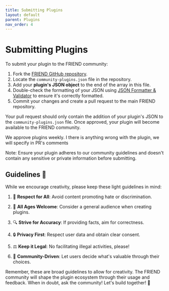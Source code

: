 ```yaml
---
title: Submitting Plugins
layout: default
parent: Plugins
nav_order: 4
---
```


# Submitting Plugins

To submit your plugin to the FRIEND community:

1. Fork the [FRIEND GitHub repository](https://github.com/BasedHardware/Friend).
2. Locate the `community-plugins.json` file in the repository.
3. Add your **plugin's JSON object** to the end of the array in this file.
4. Double-check the formatting of your JSON
   using [JSON Formatter & Validator](https://jsonformatter.curiousconcept.com/) to ensure it's correctly formatted.
5. Commit your changes and create a pull request to the main FRIEND repository.

Your pull request should only contain the addition of your plugin's JSON to the `community-plugins.json` file. Once
approved, your plugin will become available to the FRIEND community.

We approve plugins weekly. I there is anything wrong with the plugin, we will specify in PR's comments

Note: Ensure your plugin adheres to our community guidelines and doesn't contain any sensitive or private information
before submitting.

## Guidelines 📜

While we encourage creativity, please keep these light guidelines in mind:

1. 🤝 **Respect for All**: Avoid content promoting hate or discrimination.

2. 🍭 **All Ages Welcome**: Consider a general audience when creating plugins.

3. 🔍 **Strive for Accuracy**: If providing facts, aim for correctness.

4. 🔒 **Privacy First**: Respect user data and obtain clear consent.

5. ⚖️ **Keep it Legal**: No facilitating illegal activities, please!

6. 🌟 **Community-Driven**: Let users decide what's valuable through their choices.

Remember, these are broad guidelines to allow for creativity. The FRIEND community will shape the plugin ecosystem
through their usage and feedback. When in doubt, ask the community! Let's build together! 🚀
